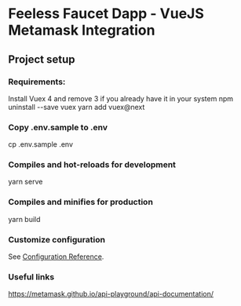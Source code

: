 # Feeless Faucet Dapp - VueJS Metamask Integration

## Project setup

### Requirements:
Install Vuex 4 and remove 3 if you already have it in your system
npm uninstall --save vuex
yarn add vuex@next

### Copy .env.sample to .env
cp .env.sample .env

### Compiles and hot-reloads for development
yarn serve

### Compiles and minifies for production
yarn build

### Customize configuration
See [Configuration Reference](https://cli.vuejs.org/config/).

### Useful links
https://metamask.github.io/api-playground/api-documentation/
